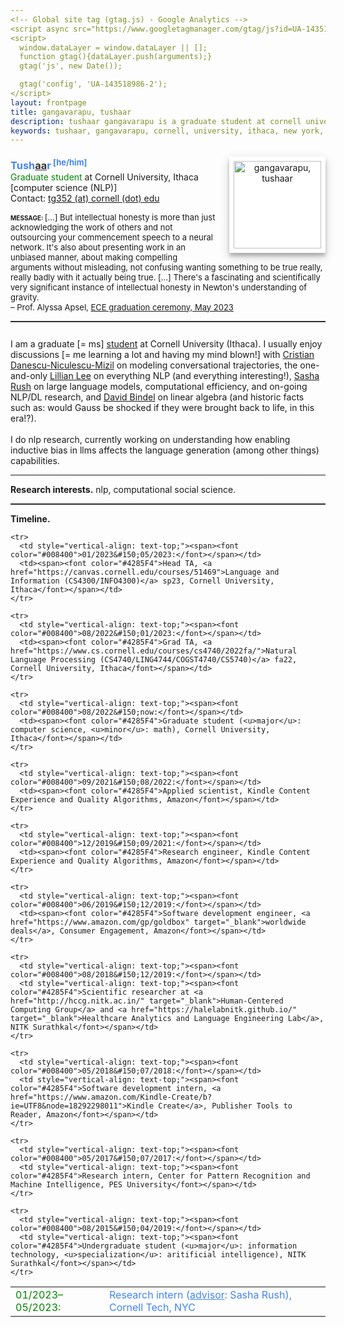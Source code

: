 ```yaml
---
<!-- Global site tag (gtag.js) - Google Analytics -->
<script async src="https://www.googletagmanager.com/gtag/js?id=UA-143518986-2"></script>
<script>
  window.dataLayer = window.dataLayer || [];
  function gtag(){dataLayer.push(arguments);}
  gtag('js', new Date());

  gtag('config', 'UA-143518986-2');
</script>
layout: frontpage
title: gangavarapu, tushaar
description: tushaar gangavarapu is a graduate student at cornell university, ithaca, NY. 
keywords: tushaar, gangavarapu, cornell, university, ithaca, new york, ny, amazon, nitk, graduate, student, applied, scientist, research, engineer, nlp, ml, ai, dl
---
```


<style type="text/css">
  hr.style {
    border: 0;
    height: 1px;
    background-image: linear-gradient(to right, rgba(0, 0, 0, 0), rgba(0, 0, 0, 0.2), rgba(0, 0, 0, 0));
  }

  hr.normal {
    border: 0;
    height: 0;
    border-top: 1px solid rgba(0, 0, 0, 0.2);
    border-bottom: 1px solid rgba(255, 255, 255, 0.2);
  }

  img.profile {
    background-color: #fff;
    padding: 7px;
    float: right;
    width: 140px;
    height: auto!important;
    box-shadow: 0 5px 5px 0 rgba(0, 0, 0, 0.2), 0 6px 15px 0 rgba(0, 0, 0, 0.19);
    text-align: center;
  }

  h3 {
    display:inline;
  }
</style>

<div>
  <p style="margin-bottom:0.5cm;"></p>
  <img class="profile" src="../assets/images/tushaar_cap.jpg" style="margin-left:15px;" title="tushaar gangavarapu" alt="gangavarapu, tushaar">
  <font color="#4285F4"><h3>Tush<font color="#333333"><u>aa</u></font>r<sup><font size="2"> [he/him]</font></sup></h3></font>
  <br/><font color="#008400">Graduate student</font> at Cornell University, Ithaca [computer science (NLP)]
  <br/>Contact: <a href="mailto:tg352@cornell.edu" style="height:15px"> tg352 (at) cornell (dot) edu </a>
  <p style="margin-bottom:0.3cm;"></p>
  <font size="1.99999"><b>MESSAGE: </b></font><font size="2">[...] But intellectual honesty is more than just acknowledging the work of others and not outsourcing your commencement speech to a neural network. It's also about presenting work in an unbiased manner, about making compelling arguments without misleading, not confusing wanting something to be true really, really badly with it actually being true. [...] There's a fascinating and scientifically very significant instance of intellectual honesty in Newton's understanding of gravity.<br/>
  – Prof. Alyssa Apsel, <a href="https://www.cornell.edu/video/ece-recognition-ceremony-2023">ECE graduation ceremony, May 2023</a>
  </font>
  
<hr class="normal">

<p style="margin-bottom:0.7cm;"></p><p>
    I am a graduate [= ms] <a href="https://xkcd.com/557/">student</a> at Cornell University (Ithaca). I usually enjoy discussions [= me learning a lot and having my mind blown!] with <a href="https://www.cs.cornell.edu/~cristian/">Cristian Danescu-Niculescu-Mizil</a> on modeling conversational trajectories, the one-and-only <a href="https://www.cs.cornell.edu/home/llee/">Lillian Lee</a> on everything NLP (and everything interesting!), <a href="https://rush-nlp.com/">Sasha Rush</a> on large language models, computational efficiency, and on-going NLP/DL research, and <a href="https://www.cs.cornell.edu/~bindel/">David Bindel</a> on linear algebra (and historic facts such as: would Gauss be shocked if they were brought back to life, in this era!?).
    <br/><br/>
    I do nlp research, currently working on understanding how enabling inductive bias in llms affects the language generation (among other things) capabilities.  
</p><hr class="style">

<p>
    <b>Research interests.</b> nlp, computational social science.
  </p><hr class="normal">

  <b>Timeline.</b><p style="margin-bottom:0.25cm;"></p>
  <table border="0" width="100%" style="vertical-align: text-top;">
  <colgroup><col width="150px"></colgroup>
  <tbody>
    <tr>
      <td style="vertical-align: text-top;"><span><font color="#008400">01/2023&#150;05/2023:</font></span></td>
      <td><span><font color="#4285F4">Research intern (<u>advisor</u>: Sasha Rush), Cornell Tech, NYC</font></span></td>
    </tr>

    <tr>
      <td style="vertical-align: text-top;"><span><font color="#008400">01/2023&#150;05/2023:</font></span></td>
      <td><span><font color="#4285F4">Head TA, <a href="https://canvas.cornell.edu/courses/51469">Language and Information (CS4300/INFO4300)</a> sp23, Cornell University, Ithaca</font></span></td>
    </tr>

    <tr>
      <td style="vertical-align: text-top;"><span><font color="#008400">08/2022&#150;01/2023:</font></span></td>
      <td><span><font color="#4285F4">Grad TA, <a href="https://www.cs.cornell.edu/courses/cs4740/2022fa/">Natural Language Processing (CS4740/LING4744/COGST4740/CS5740)</a> fa22, Cornell University, Ithaca</font></span></td>
    </tr>
    
    <tr>
      <td style="vertical-align: text-top;"><span><font color="#008400">08/2022&#150;now:</font></span></td>
      <td><span><font color="#4285F4">Graduate student (<u>major</u>: computer science, <u>minor</u>: math), Cornell University, Ithaca</font></span></td>
    </tr>
    
    <tr>
      <td style="vertical-align: text-top;"><span><font color="#008400">09/2021&#150;08/2022:</font></span></td>
      <td><span><font color="#4285F4">Applied scientist, Kindle Content Experience and Quality Algorithms, Amazon</font></span></td>
    </tr>
    
    <tr>
      <td style="vertical-align: text-top;"><span><font color="#008400">12/2019&#150;09/2021:</font></span></td>
      <td><span><font color="#4285F4">Research engineer, Kindle Content Experience and Quality Algorithms, Amazon</font></span></td>
    </tr>
    
    <tr>
      <td style="vertical-align: text-top;"><span><font color="#008400">06/2019&#150;12/2019:</font></span></td>
      <td><span><font color="#4285F4">Software development engineer, <a href="https://www.amazon.com/gp/goldbox" target="_blank">worldwide deals</a>, Consumer Engagement, Amazon</font></span></td>
    </tr>
    
    <tr>
      <td style="vertical-align: text-top;"><span><font color="#008400">08/2018&#150;12/2019:</font></span></td>
      <td style="vertical-align: text-top;"><span><font color="#4285F4">Scientific researcher at <a href="http://hccg.nitk.ac.in/" target="_blank">Human-Centered Computing Group</a> and <a href="https://halelabnitk.github.io/" target="_blank">Healthcare Analytics and Language Engineering Lab</a>, NITK Surathkal</font></span></td>
    </tr>
    
    <tr>
      <td style="vertical-align: text-top;"><span><font color="#008400">05/2018&#150;07/2018:</font></span></td>
      <td style="vertical-align: text-top;"><span><font color="#4285F4">Software development intern, <a href="https://www.amazon.com/Kindle-Create/b?ie=UTF8&node=18292298011">Kindle Create</a>, Publisher Tools to Reader, Amazon</font></span></td>
    </tr>
    
    <tr>
      <td style="vertical-align: text-top;"><span><font color="#008400">05/2017&#150;07/2017:</font></span></td>
      <td style="vertical-align: text-top;"><span><font color="#4285F4">Research intern, Center for Pattern Recognition and Machine Intelligence, PES University</font></span></td>
    </tr>
    
    <tr>
      <td style="vertical-align: text-top;"><span><font color="#008400">08/2015&#150;04/2019:</font></span></td>
      <td style="vertical-align: text-top;"><span><font color="#4285F4">Undergraduate student (<u>major</u>: information technology, <u>specialization</u>: aritificial intelligence), NITK Surathkal</font></span></td>
    </tr>

</tbody>
</table>

</div>
